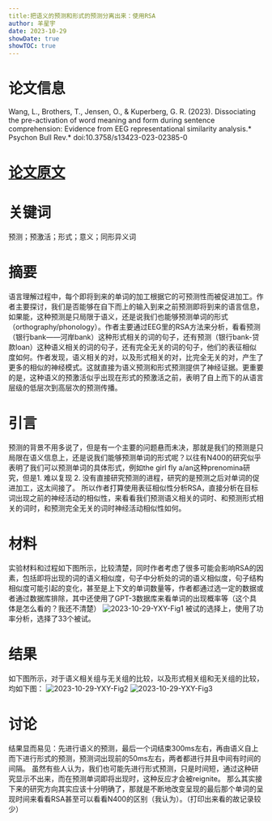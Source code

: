 ```yaml
---
title:把语义的预测和形式的预测分离出来：使用RSA 
author: 羊星宇
date: 2023-10-29
showDate: true
showTOC: true
---
```

# 论文信息
Wang, L., Brothers, T., Jensen, O., & Kuperberg, G. R. (2023). Dissociating the pre-activation of word meaning and form during sentence comprehension: Evidence from EEG representational similarity analysis.* Psychon Bull Rev.* doi:10.3758/s13423-023-02385-0
# [论文原文](../Source_Files/2023-10-29-YXY.pdf)
# 关键词
预测；预激活；形式；意义；同形异义词
# 摘要
语言理解过程中，每个即将到来的单词的加工根据它的可预测性而被促进加工。作者主要探讨，我们是否能够在自下而上的输入到来之前预测即将到来的语言信息，如果能，这种预测是只局限于语义，还是说我们也能够预测单词的形式（orthography/phonology）。作者主要通过EEG里的RSA方法来分析，看看预测（银行bank——河岸bank）这种形式相关的词的句子，还有预测（银行bank-贷款loan）这种语义相关的词的句子，还有完全无关的词的句子，他们的表征相似度如何。作者发现，语义相关的对，以及形式相关的对，比完全无关的对，产生了更多的相似的神经模式。这就直接为语义预测和形式预测提供了神经证据。更重要的是，这种语义的预激活似乎出现在形式的预激活之前，表明了自上而下的从语言层级的低层次到高层次的预测传播。
# 引言
预测的背景不用多说了，但是有一个主要的问题悬而未决，那就是我们的预测是只局限在语义信息上，还是说我们能够预测单词的形式呢？以往有N400的研究似乎表明了我们可以预测单词的具体形式，例如the girl fly a/an这种prenomina研究，但是1. 难以复现 2. 没有直接研究预测的进程，研究的是预测之后对单词的促进加工，这太间接了。
所以作者打算使用表征相似性分析RSA，直接分析在目标词出现之前的神经活动的相似性，来看看我们预测语义相关的词时、和预测形式相关的词时，和预测完全无关的词时神经活动相似性如何。
# 材料
实验材料和过程如下图所示，比较清楚，同时作者考虑了很多可能会影响RSA的因素，包括即将出现的词的语义相似度，句子中分析处的词的语义相似度，句子结构相似度可能引起的变化，甚至是上下文的单词数量等，作者都通过选一定的数据或者通过数据库排除，其中还使用了GPT-3数据库来看单词的出现概率等（这个具体是怎么看的？我还不清楚）
![2023-10-29-YXY-Fig1](../Supporting_Information/2023-10-29-YXY-Fig1.png)
被试的选择上，使用了功率分析，选择了33个被试。
# 结果
如下图所示，对于语义相关组与无关组的比较，以及形式相关组和无关组的比较，均如下图：
![2023-10-29-YXY-Fig2](../Supporting_Information/2023-10-29-YXY-Fig2.png)
![2023-10-29-YXY-Fig3](../Supporting_Information/2023-10-29-YXY-Fig3.png)
# 讨论
结果显而易见：先进行语义的预测，最后一个词结束300ms左右，再由语义自上而下进行形式的预测，预测词出现前的50ms左右，两者都进行并且中间有时间的间隔。
虽然有些人认为，我们也可能先进行形式预测，只是时间短，通过这种研究显示不出来，而在预测单词即将出现时，这种反应才会被reignite。
那么其实接下来的研究方向其实应该十分明确了，那就是不断地改变呈现的最后那个单词的呈现时间来看看RSA甚至可以看看N400的区别（我认为）。（打印出来看的故记录较少）
